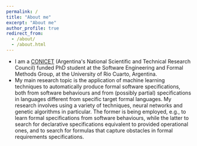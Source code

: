 ```yaml
---
permalink: /
title: "About me"
excerpt: "About me"
author_profile: true
redirect_from: 
  - /about/
  - /about.html
---
```


* I am a [CONICET](https://www.conicet.gov.ar/) (Argentina's National Scientific and Technical Research Council) funded PhD student at the Software Engineering and Formal Methods Group, at the University of Rio Cuarto, Argentina. 
* My main research topic is the application of machine learning techniques to automatically produce formal software specifications, both from software behaviours and from (possibly partial) specifications in languages different from specific target formal languages. My research involves using a variety of techniques, neural networks and genetic algorithms in particular. The former is being employed, e.g., to learn formal specifications from software behaviours, while the latter to search for declarative specifications equivalent to provided operational ones, and to search for formulas that capture obstacles in formal requirements specifications.
